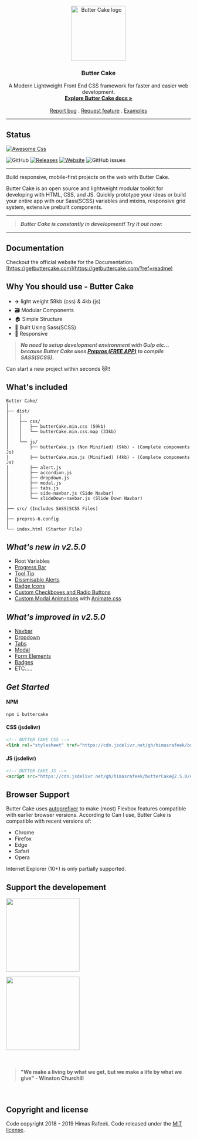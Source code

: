<p align="center">
  <a href="https://getbuttercake.com/?ref=readmeHeader">
    <img src="https://getbuttercake.com/assets/images/logo-nav.png" alt="Butter Cake logo" width="150">
  </a>
</p>

<h3 align="center">Butter Cake</h3>

<p align="center">
  A Modern Lightweight Front End CSS framework for faster and easier web development.
  <br>
  <a href="https://getbuttercake.com/?ref=readmeHeader"><strong>Explore Butter Cake docs »</strong></a>
  <br>
  <br>
  <a href="https://getbuttercake.com/">Report bug</a>
  .
  <a href="https://getbuttercake.com/">Request feature</a>
  .
  <a href="https://getbuttercake.com/examples">Examples</a>
</p>

---


## Status

[![Awesome Css](https://cdn.rawgit.com/sindresorhus/awesome/d7305f38d29fed78fa85652e3a63e154dd8e8829/media/badge.svg)](https://github.com/sindresorhus/awesome)

![GitHub](https://img.shields.io/github/license/himasrafeek/butterCake.svg)
[![Releases](https://img.shields.io/github/release/himasrafeek/butterCake.svg)](#releases)
[![Website](https://img.shields.io/website/https/getbuttercake.com.svg)](#website)
![GitHub issues](https://img.shields.io/github/issues-raw/himasrafeek/butterCake.svg)

---

 Build responsive, mobile-first projects on the web with Butter Cake. 

 Butter Cake is an open source and lightweight modular toolkit for developing with HTML, CSS, and JS. Quickly prototype your ideas or build your entire app with our Sass(SCSS) variables and mixins, responsive grid system, extensive prebuilt components.

---
 > ***Butter Cake is constantly in development! Try it out now:***
---

## Documentation

Checkout the official website for the Documentation. [https://getbuttercake.com](https://getbuttercake.com/?ref=readme)


## Why You  should use - Butter Cake

 - ✈️ light weight 59kb (css) &amp; 4kb (js)
 - 🗃 Modular Components
 - 🏠 Simple Structure
 - 📜 Built Using Sass(SCSS)
 - 📲 Responsive

 > ***No need to setup development environment with Gulp etc... because Butter Cake uses [Prepros (FREE APP)](https://prepros.io/?ref=getbuttercake.com) to compile SASS(SCSS).***

Can start a new project within seconds 😻!!


## What's included

```
Butter Cake/
│
├── dist/
│    │
│    ├── css/
│    │   ├── butterCake.min.css (59kb)
│    │   └── butterCake.min.css.map (33kb)
│    │ 
│    └── js/
│        ├── butterCake.js (Non Minified) (9kb) - (Complete components Js)
│        ├── butterCake.min.js (Minified) (4kb) - (Complete components Js)
│        ├── alert.js 
│        ├── accordion.js 
│        ├── dropdown.js 
│        ├── modal.js 
│        ├── tabs.js 
│        ├── side-navbar.js (Side Navbar)
│        └── slideDown-navbar.js (Slide Down Navbar)
│
├── src/ (Includes SASS|SCSS Files)
│
├── prepros-6.config
│
└── index.html (Starter File)
```


## ***What's new in v2.5.0***
- Root Variables
- [Progress Bar](https://getbuttercake.com/docs/progress-bars/)
- [Tool Tip](https://getbuttercake.com/docs/tool-tips/)
- [Dissmisable Alerts](https://getbuttercake.com/docs/alerts/#alerts-Dismissable)
- [Badge Icons](https://getbuttercake.com/docs/badges/#badge-icons)
- [Custom Checkboxes and Radio Buttons](https://getbuttercake.com/docs/forms/#Custom-Checkbox)
- [Custom Modal Animations](https://getbuttercake.com/docs/modals/#modal-with-animate) with [Animate.css](https://daneden.github.io/animate.css/)

## ***What's improved in v2.5.0***
- [Navbar](https://getbuttercake.com/docs/navbars/)
- [Dropdown](https://getbuttercake.com/docs/dropdowns/)
- [Tabs](https://getbuttercake.com/docs/tabs/)
- [Modal](https://getbuttercake.com/docs/modals/)
- [Form Elements](https://getbuttercake.com/docs/forms/)
- [Badges](https://getbuttercake.com/docs/badges/)
- ETC.....

## ***Get Started***

#### NPM
```
npm i buttercake
```

#### CSS (jsdelivr)
```html
<!-- BUTTER CAKE CSS -->
<link rel="stylesheet" href="https://cdn.jsdelivr.net/gh/himasrafeek/butterCake@2.5.0/dist/css/butterCake.min.css">
```

#### JS (jsdelivr)
```html
<!-- BUTTER CAKE JS -->
<script src="https://cdn.jsdelivr.net/gh/himasrafeek/butterCake@2.5.0/dist/js/butterCake.min.js"></script>
```


## Browser Support
Butter Cake uses [autoprefixer](https://github.com/postcss/autoprefixer) to make (most) Flexbox features compatible with earlier browser versions. According to Can I use, Butter Cake is compatible with recent versions of:

- Chrome
- Firefox
- Edge
- Safari
- Opera

Internet Explorer (10+) is only partially supported.


## Support the developement
<a href="https://www.patreon.com/bePatron?u=3868721"><img src="https://camo.githubusercontent.com/c11c9bdf1f6c2a1d80afb11859984a61f0fadfa6/68747470733a2f2f63352e70617472656f6e2e636f6d2f65787465726e616c2f6c6f676f2f6265636f6d655f615f706174726f6e5f627574746f6e4032782e706e67" width="200px"></a>

<a href="http://bit.ly/2qwDHFX"><img src="https://cdn.rawgit.com/twolfson/paypal-github-button/1.0.0/dist/button.svg" width="200px"></a>

<br>

> #### &quot;We make a living by what we get, but we make a life by what we give&quot; - <b>Winston Churchill</b>

<br>

## Copyright and license
Code copyright 2018 - 2019 Himas Rafeek. Code released under the [MIT license](https://github.com/HimasRafeek/butterCake/blob/master/LICENSE).